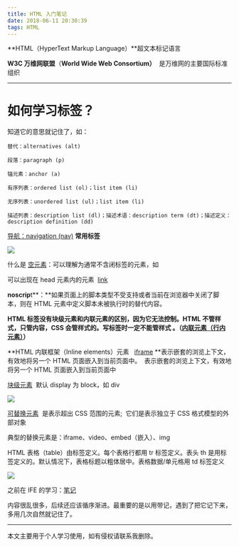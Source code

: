 ```yaml
---
title: HTML 入门笔记
date: 2018-06-11 20:30:39
tags: HTML
---
```


**HTML（HyperText Markup Language）**超文本标记语言

**W3C 万维网联盟**（**World Wide Web Consortium）**  是万维网的主要国际标准组织

---

# **如何学习标签**？

知道它的意思就记住了，如：

```
替代：alternatives (alt)

段落：paragraph (p)

锚元素：anchor (a)

有序列表：ordered list (ol)；list item (li)

无序列表：unordered list (ul)；list item (li)

描述列表：description list (dl)；描述术语：description term (dt)；描述定义：description definition (dd)
```

[导航：navigation (nav)](https://developer.mozilla.org/en-US/docs/Web/HTML/Element/nav)
**常用标签**

![](https://upload-images.jianshu.io/upload_images/7094266-a36df6ef936eeaca.jpg?imageMogr2/auto-orient/strip%7CimageView2/2/w/1240)

什么是 [空元素](https://developer.mozilla.org/zh-CN/docs/Glossary/%E7%A9%BA%E5%85%83%E7%B4%A0)：可以理解为通常不含闭标签的元素，如<br>

可以出现在 head 元素内的元素  [link](https://github.com/joshbuchea/HEAD#elements)

**noscrip**t**：**如果页面上的脚本类型不受支持或者当前在浏览器中关闭了脚本，则在 HTML 元素中定义脚本未被执行时的替代内容。

<strong> HTML 标签没有**块级元素**和**内联元素**的区别，因为它无法控制。**HTML 不管样式**，只管内容，CSS 会管样式的。写标签时一定不能管样式 。（[内联元素（行内元素）](https://developer.mozilla.org/zh-CN/docs/Web/HTML/Inline_elemente)）</strong>

**HTML 内联框架（Inline elements）元素   [iframe](https://developer.mozilla.org/zh-CN/docs/Web/HTML/Element/iframe) **表示嵌套的浏览上下文，有效地将另一个 HTML 页面嵌入到当前页面中。  表示嵌套的浏览上下文，有效地将另一个 HTML 页面嵌入到当前页面中

[块级元素](https://developer.mozilla.org/zh-CN/docs/Web/HTML/Block-level_elements)  默认 display 为 block，如 div

![](https://upload-images.jianshu.io/upload_images/7094266-dbe2604159a53d9d.jpg?imageMogr2/auto-orient/strip%7CimageView2/2/w/1240)

[可替换元素](https://developer.mozilla.org/en-US/docs/Web/CSS/Replaced_element)  是表示超出 CSS 范围的元素;  它们是表示独立于 CSS 格式模型的外部对象

典型的替换元素是：iframe、video、embed（嵌入）、img

HTML 表格（table）由标签定义。每个表格行都用 tr 标签定义。表头 th 是用标签定义的。默认情况下，表格标题以粗体居中。表格数据/单元格用 td 标签定义

![](https://upload-images.jianshu.io/upload_images/7094266-40be247e9d24e463.jpg?imageMogr2/auto-orient/strip%7CimageView2/2/w/1240)

之前在 IFE 的学习：[笔记](http://ife.baidu.com/note/detail/id/1037)

内容很乱很多，后续还应该循序渐进。最重要的是以用带记，遇到了把它记下来，多用几次自然就记住了。

---

本文主要用于个人学习使用，如有侵权请联系我删除。
